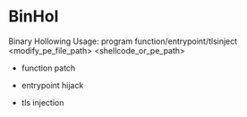 # BinHol
Binary Hollowing
Usage: program function/entrypoint/tlsinject <modify_pe_file_path> <shellcode_or_pe_path>


- function patch


- entrypoint hijack


- tls injection

